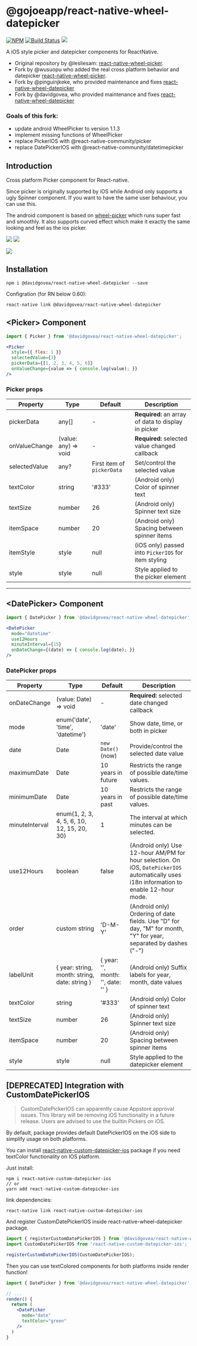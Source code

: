 # @gojoeapp/react-native-wheel-datepicker

[![NPM](https://img.shields.io/npm/v/@davidgovea/react-native-wheel-datepicker.svg)](https://www.npmjs.com/package/@davidgovea/react-native-wheel-datepicker)
[![Build Status](https://img.shields.io/circleci/project/github/davidgovea/react-native-wheel-datepicker.svg)](https://circleci.com/gh/davidgovea/react-native-wheel-datepicker)
[![](https://img.shields.io/codecov/c/github/davidgovea/react-native-wheel-datepicker.svg)](https://codecov.io/gh/davidgovea/react-native-wheel-datepicker)

A iOS style picker and datepicker components for ReactNative.

- Original repository by @lesliesam: [react-native-wheel-picker](https://github.com/lesliesam/react-native-wheel-picker).
- Fork by @wusuopu who added the real cross platform behavior and datepicker [react-native-wheel-picker](https://github.com/wusuopu/react-native-wheel-picker).
- Fork by @pinguinjkeke, who provided maintenance and fixes [react-native-wheel-datepicker](https://github.com/pinguinjkeke/react-native-wheel-datepicker)
- Fork by @davidgovea, who provided maintenance and fixes [react-native-wheel-datepicker](https://github.com/davidgovea/react-native-wheel-datepicker)

### Goals of this fork:
* update android WheelPicker to version 1.1.3
* implement missing functions of WheelPicker
* replace PickerIOS with @react-native-community/picker   
* replace DatePickerIOS with @react-native-community/datetimepicker   


## Introduction
Cross platform Picker component for React-native.

Since picker is originally supported by iOS while Android only supports a ugly Spinner component. If you want to have the same user behaviour, you can use this.

The android component is based on [wheel-picker](https://github.com/AigeStudio/WheelPicker) which runs super fast and smoothly. It also supports curved effect which make it exactly the same looking and feel as the ios picker.

![](screenshots/ios1.png)
![](screenshots/ios2.png)

![](screenshots/android.png)

## Installation

```
npm i @davidgovea/react-native-wheel-datepicker --save
```

Configration (for RN below 0.60):

```
react-native link @davidgovea/react-native-wheel-datepicker
```

## &lt;Picker&gt; Component

```jsx
import { Picker } from '@davidgovea/react-native-wheel-datepicker';

<Picker
  style={{ flex: 1 }}
  selectedValue={3}
  pickerData={[1, 2, 3, 4, 5, 6]}
  onValueChange={value => { console.log(value); }}
/>
```

### Picker props

| Property      | Type                 | Default                    | Description                                         |
|---------------|----------------------|----------------------------|-----------------------------------------------------|
| pickerData    | any[]                | -                          | **Required:** an array of data to display in picker |
| onValueChange | (value: any) => void | -                          | **Required:** selected value changed callback       |
| selectedValue | any?                 | First item of `pickerData` | Set/control the selected value                      |
| textColor     | string               | '#333'                     | (Android only) Color of spinner text                |
| textSize      | number               | 26                         | (Android only) Spinner text size                    |
| itemSpace     | number               | 20                         | (Android only) Spacing between spinner items        |
| itemStyle     | style                | null                       | (iOS only) passed into `PickerIOS` for item styling |
| style         | style                | null                       | Style applied to the picker element                 |

---

## &lt;DatePicker&gt; Component

```jsx
import { DatePicker } from '@davidgovea/react-native-wheel-datepicker';

<DatePicker
  mode="datetime"
  use12Hours
  minuteInterval={15}
  onDateChange={(date) => { console.log(date); }}
/>

```

### DatePicker props
| Property       | Type                                          | Default                           | Description                                                                                                                              |
|----------------|-----------------------------------------------|-----------------------------------|------------------------------------------------------------------------------------------------------------------------------------------|
| onDateChange   | (value: Date) => void                         | -                                 | **Required:** selected date changed callback                                                                                             |
| mode           | enum('date', 'time', 'datetime')              | 'date'                            | Show date, time, or both in picker                                                                                                       |
| date           | Date                                          | `new Date()` (now)                | Provide/control the selected date value                                                                                                  |
| maximumDate    | Date                                          | 10 years in future                | Restricts the range of possible date/time values.                                                                                        |
| minimumDate    | Date                                          | 10 years in past                  | Restricts the range of possible date/time values.                                                                                        |
| minuteInterval | enum(1, 2, 3, 4, 5, 6, 10, 12, 15, 20, 30)    | 1                                 | The interval at which minutes can be selected.                                                                                           |
| use12Hours     | boolean                                       | false                             | (Android only) Use 12-hour AM/PM for hour selection. On iOS, `DatePickerIOS` automatically uses i18n information to enable 12-hour mode. |
| order          | custom string                                 | 'D-M-Y'                           | (Android only) Ordering of date fields. Use "D" for day, "M" for month, "Y" for year, separated by dashes ("-")                          |
| labelUnit      | { year: string, month: string, date: string } | { year: '', month: '', date: '' } | (Android only) Suffix labels for year, month, date values                                                                                |
| textColor      | string                                        | '#333'                            | (Android only) Color of spinner text                                                                                                     |
| textSize       | number                                        | 26                                | (Android only) Spinner text size                                                                                                         |
| itemSpace      | number                                        | 20                                | (Android only) Spacing between spinner items                                                                                             |
| style          | style                                         | null                              | Style applied to the datepicker element                                                                                                  |

## [DEPRECATED] Integration with CustomDatePickerIOS

> CustomDatePickerIOS can apparently cause Appstore approval issues. This library will be removing iOS functionality in a future release. Users are advised to use the builtin Pickers on iOS.

By default, package provides default DatePickerIOS on the iOS side to simplify usage on both platforms.

You can install [react-native-custom-datepicker-ios](https://github.com/pinguinjkeke/react-native-custom-datepicker-ios) package
if you need textColor functionality on IOS platform.

Just install:
```
npm i react-native-custom-datepicker-ios
// or
yarn add react-native-custom-datepicker-ios
```
link dependencies:
```
react-native link react-native-custom-datepicker-ios
```
And register CustomDatePickerIOS inside react-native-wheel-datepicker package.
```js
import { registerCustomDatePickerIOS } from '@davidgovea/react-native-wheel-datepicker';
import CustomDatePickerIOS from 'react-native-custom-datepicker-ios';

registerCustomDatePickerIOS(CustomDatePickerIOS);
```
Then you can use textColored components for both platforms inside render function!
```jsx
import { DatePicker } from '@davidgovea/react-native-wheel-datepicker';

// ...
render() {
  return (
    <DatePicker
      mode="date"
      textColor="green"
    />
  )
}
```
